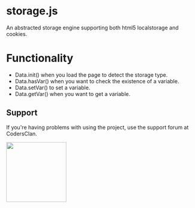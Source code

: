 storage.js
==========

An abstracted storage engine supporting both html5 localstorage and cookies.

Functionality
=============

- Data.init() when you load the page to detect the storage type.
- Data.hasVar() when you want to check the existence of a variable.
- Data.setVar() to set a variable.
- Data.getVar() when you want to get a variable.

## Support

If you're having problems with using the project, use the support forum at CodersClan.

<a href="http://codersclan.net/forum/index.php?repo_id=16"><img src="http://www.codersclan.net/graphics/getSupport_blue_big.png" width="160"></a>
